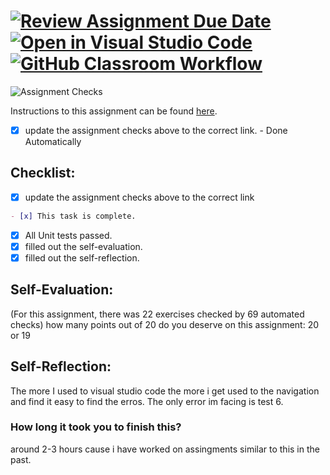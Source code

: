 [![Review Assignment Due Date](https://classroom.github.com/assets/deadline-readme-button-24ddc0f5d75046c5622901739e7c5dd533143b0c8e959d652212380cedb1ea36.svg)](https://classroom.github.com/a/BNy60bDV)
[![Open in Visual Studio Code](https://classroom.github.com/assets/open-in-vscode-718a45dd9cf7e7f842a935f5ebbe5719a5e09af4491e668f4dbf3b35d5cca122.svg)](https://classroom.github.com/online_ide?assignment_repo_id=11711586&assignment_repo_type=AssignmentRepo)
[![GitHub Classroom Workflow](https://github.com/IT3049C-Lively-FA23/js-exercise-chilaksr098/actions/workflows/classroom.yml/badge.svg)](https://github.com/IT3049C-Lively-FA23/js-exercise-chilaksr098/actions/workflows/classroom.yml)
===================================
![Assignment Checks](https://github.com/IT3049C/2.JS-Exercise/workflows/Assignment%20Checks/badge.svg)

Instructions to this assignment can be found [here](https://reedws.github.io/IT3049C/coursework/assignments/js-exercises/).
- [x] update the assignment checks above to the correct link. - Done Automatically
## Checklist:
- [x] update the assignment checks above to the correct link
```md
- [x] This task is complete.
```
- [x] All Unit tests passed.
- [x] filled out the self-evaluation.
- [x] filled out the self-reflection.

## Self-Evaluation: 
(For this assignment, there was 22 exercises checked by 69 automated checks)
how many points out of 20 do you deserve on this assignment: 20 or 19 

## Self-Reflection:
The more I used to visual studio code the more i get used to the navigation and find it easy to find the erros. The only error im facing is test 6.

### How long it took you to finish this?
around 2-3 hours cause i have worked on assingments similar to this in the past. 